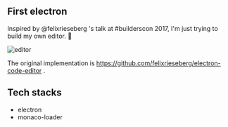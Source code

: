 ## First electron

Inspired by @felixrieseberg 's talk at #builderscon 2017, I'm just trying to build my own editor. :rocket:

![editor](https://user-images.githubusercontent.com/1811616/28997226-5c625548-7a4a-11e7-9dea-ee7d4ced74a3.gif)

The original implementation is https://github.com/felixrieseberg/electron-code-editor .

## Tech stacks

- electron
- monaco-loader
